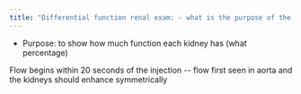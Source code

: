 ```yaml
---
title: "Differential function renal exam: - what is the purpose of the exam? - when does flow phase begin"
---
```

- Purpose: to show how much function each kidney has (what percentage)

Flow begins within 20 seconds of the injection
-- flow first seen in aorta and the kidneys should enhance symmetrically

